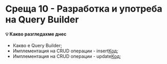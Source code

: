 # Среща 10 - Разработка и употреба на Query Builder
 
#### 💡 Какво разгледахме днес
- Какво е Query Builder; <br>
- Имплементация на CRUD операции - insert[Код](./source/v1);
- Имплементация на CRUD операции - update[Код](./source/v2);